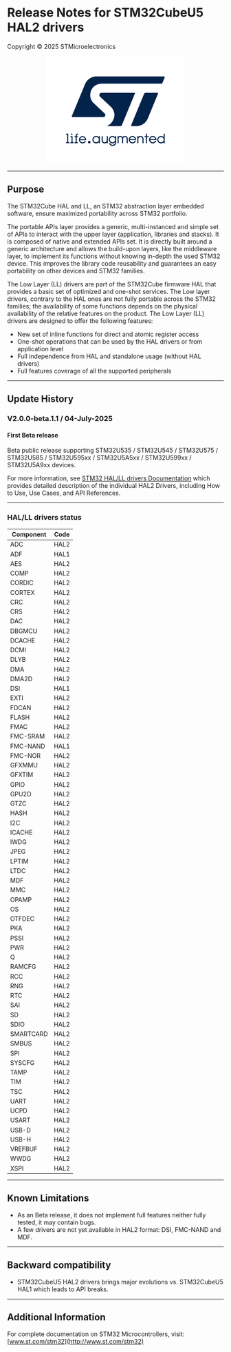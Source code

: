 # Release Notes for **STM32CubeU5 HAL2 drivers**

Copyright © 2025 STMicroelectronics

<p align="center">
  <a href="https://www.st.com">
    <img src="_htmresc/st_logo_2020.png" alt="ST logo" />
  </a>
</p>

---

## Purpose

The STM32Cube HAL and LL, an STM32 abstraction layer embedded software, ensure maximized portability across STM32 portfolio.

The portable APIs layer provides a generic, multi-instanced and simple set of APIs to interact with the upper layer (application, libraries and stacks). It is composed of native and extended APIs set. It is directly built around a generic architecture and allows the build-upon layers, like the middleware layer, to implement its functions without knowing in-depth the used STM32 device. This improves the library code reusability and guarantees an easy portability on other devices and STM32 families.

The Low Layer (LL) drivers are part of the STM32Cube firmware HAL that provides a basic set of optimized and one-shot services. The Low layer drivers, contrary to the HAL ones are not fully portable across the STM32 families; the availability of some functions depends on the physical availability of the relative features on the product. The Low Layer (LL) drivers are designed to offer the following features:

- New set of inline functions for direct and atomic register access
- One-shot operations that can be used by the HAL drivers or from application level
- Full independence from HAL and standalone usage (without HAL drivers)
- Full features coverage of all the supported peripherals

---

## Update History

### V2.0.0-beta.1.1 / 04-July-2025

#### First Beta release

Beta public release supporting STM32U535 / STM32U545 / STM32U575 / STM32U585 / STM32U595xx / STM32U5A5xx / STM32U599xx / STM32U5A9xx devices.

For more information, see [STM32 HAL/LL drivers Documentation](https://dev.st.com/stm32cube-docs/stm32u5-hal2/2.0.0-beta.1.1/docs/drivers/stm32u5xx_drivers_documentation.html) which provides detailed description of the individual HAL2 Drivers, including How to Use, Use Cases, and API References.

---

### HAL/LL drivers status

| Component  | Code  |
|------------|-------|
| ADC        | HAL2  |
| ADF        | HAL1  |
| AES        | HAL2  |
| COMP       | HAL2  |
| CORDIC     | HAL2  |
| CORTEX     | HAL2  |
| CRC        | HAL2  |
| CRS        | HAL2  |
| DAC        | HAL2  |
| DBGMCU     | HAL2  |
| DCACHE     | HAL2  |
| DCMI       | HAL2  |
| DLYB       | HAL2  |
| DMA        | HAL2  |
| DMA2D      | HAL2  |
| DSI        | HAL1  |
| EXTI       | HAL2  |
| FDCAN      | HAL2  |
| FLASH      | HAL2  |
| FMAC       | HAL2  |
| FMC-SRAM   | HAL2  |
| FMC-NAND   | HAL1  |
| FMC-NOR    | HAL2  |
| GFXMMU     | HAL2  |
| GFXTIM     | HAL2  |
| GPIO       | HAL2  |
| GPU2D      | HAL2  |
| GTZC       | HAL2  |
| HASH       | HAL2  |
| I2C        | HAL2  |
| ICACHE     | HAL2  |
| IWDG       | HAL2  |
| JPEG       | HAL2  |
| LPTIM      | HAL2  |
| LTDC       | HAL2  |
| MDF        | HAL2  |
| MMC        | HAL2  |
| OPAMP      | HAL2  |
| OS         | HAL2  |
| OTFDEC     | HAL2  |
| PKA        | HAL2  |
| PSSI       | HAL2  |
| PWR        | HAL2  |
| Q          | HAL2  |
| RAMCFG     | HAL2  |
| RCC        | HAL2  |
| RNG        | HAL2  |
| RTC        | HAL2  |
| SAI        | HAL2  |
| SD         | HAL2  |
| SDIO       | HAL2  |
| SMARTCARD  | HAL2  |
| SMBUS      | HAL2  |
| SPI        | HAL2  |
| SYSCFG     | HAL2  |
| TAMP       | HAL2  |
| TIM        | HAL2  |
| TSC        | HAL2  |
| UART       | HAL2  |
| UCPD       | HAL2  |
| USART      | HAL2  |
| USB-D      | HAL2  |
| USB-H      | HAL2  |
| VREFBUF    | HAL2  |
| WWDG       | HAL2  |
| XSPI       | HAL2  |

---

## Known Limitations

- As an Beta release, it does not implement full features neither fully tested, it may contain bugs.
- A few drivers are not yet available in HAL2 format: DSI, FMC-NAND and MDF.

---

## Backward compatibility

- STM32CubeU5 HAL2 drivers brings major evolutions vs. STM32CubeU5 HAL1 which leads to API breaks.

---

## Additional Information

For complete documentation on STM32 Microcontrollers, visit: [www.st.com/stm32](http://www.st.com/stm32)
